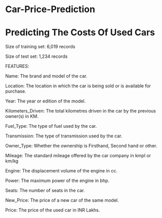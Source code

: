 # Car-Price-Prediction

# Predicting The Costs Of Used Cars

Size of training set: 6,019 records

Size of test set: 1,234 records

FEATURES:

Name: The brand and model of the car.

Location: The location in which the car is being sold or is available for purchase.

Year: The year or edition of the model.

Kilometers_Driven: The total kilometres driven in the car by the previous owner(s) in KM.

Fuel_Type: The type of fuel used by the car.

Transmission: The type of transmission used by the car.

Owner_Type: Whether the ownership is Firsthand, Second hand or other.

Mileage: The standard mileage offered by the car company in kmpl or km/kg

Engine: The displacement volume of the engine in cc.

Power: The maximum power of the engine in bhp.

Seats: The number of seats in the car.

New_Price: The price of a new car of the same model.

Price: The price of the used car in INR Lakhs.
